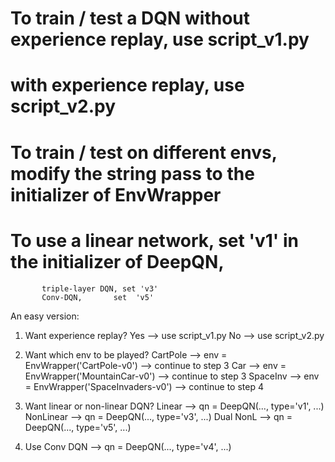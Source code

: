 

# To train / test a DQN without experience replay, use script_v1.py

# with experience replay, use script_v2.py


# To train / test on different envs, modify the string pass to the initializer of EnvWrapper

# To use a linear network, set 'v1' in the initializer of DeepQN,
           triple-layer DQN, set 'v3'
           Conv-DQN,       set  'v5'



An easy version:

1. Want experience replay?
   Yes       -->   use script_v1.py
   No        -->   use script_v2.py


2. Want which env to be played?
   CartPole  -->  env = EnvWrapper('CartPole-v0')        -->  continue to step 3
   Car       -->  env = EnvWrapper('MountainCar-v0')     -->  continue to step 3
   SpaceInv  -->  env = EnvWrapper('SpaceInvaders-v0')   -->  continue to step 4

3. Want linear or non-linear DQN?
   Linear    -->   qn = DeepQN(..., type='v1', ...)
   NonLinear -->   qn = DeepQN(..., type='v3', ...)
   Dual NonL -->   qn = DeepQN(..., type='v5', ...)

4. Use Conv DQN
             -->   qn = DeepQN(..., type='v4', ...)
             